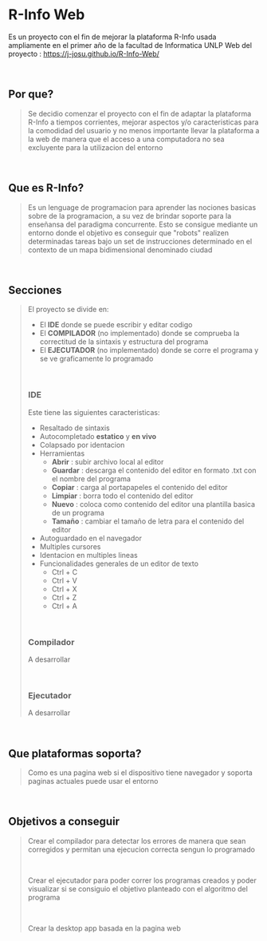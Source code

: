 ﻿# **R-Info Web**
Es un proyecto con el fin de mejorar la plataforma R-Info usada ampliamente en el primer año de la facultad de Informatica UNLP
Web del proyecto : https://j-josu.github.io/R-Info-Web/

<br>

## **Por que?**
>Se decidio comenzar el proyecto con el fin de adaptar la plataforma R-Info a tiempos corrientes, mejorar aspectos y/o caracteristicas para la comodidad del usuario y no menos importante llevar la plataforma a la web de manera que el acceso a una computadora no sea excluyente para la utilizacion del entorno

<br>

## **Que es R-Info?**
>Es un lenguage de programacion para aprender las nociones basicas sobre de la programacion, a su vez de brindar soporte para la enseñansa del paradigma concurrente. Esto se consigue mediante un entorno donde el objetivo es conseguir que "robots" realizen determinadas tareas bajo un set de instrucciones determinado en el contexto de un mapa bidimensional denominado ciudad

<br>

## **Secciones**
>El proyecto se divide en:
>- El **IDE** donde se puede escribir y editar codigo
>- El **COMPILADOR** (no implementado) donde se comprueba la correctitud de la sintaxis y estructura del programa
>- El **EJECUTADOR** (no implementado) donde se corre el programa y se ve graficamente lo programado
>
><br>
>
>### IDE
>Este tiene las siguientes caracteristicas:
>- Resaltado de sintaxis
>- Autocompletado **estatico** y **en vivo**
>- Colapsado por identacion
>- Herramientas
>   - **Abrir** : subir archivo local al editor
>   - **Guardar** : descarga el contenido del editor en   formato .txt con el nombre del programa
>    - **Copiar** : carga al portapapeles el contenido del editor
>    - **Limpiar** : borra todo el contenido del editor
>    - **Nuevo** : coloca como contenido del editor una plantilla basica de un programa
>    - **Tamaño** : cambiar el tamaño de letra para el contenido del editor
>- Autoguardado en el navegador
>- Multiples cursores
>- Identacion en multiples lineas
>- Funcionalidades generales de un editor de texto
>    - Ctrl + C
>    - Ctrl + V
>    - Ctrl + X
>    - Ctrl + Z
>    - Ctrl + A 
>
><br>
>
>### Compilador
>A desarrollar
>
><br>
>
>### Ejecutador
>A desarrollar

<br>

## **Que plataformas soporta?**
>Como es una pagina web si el dispositivo tiene navegador y soporta paginas actuales puede usar el entorno

<br>

## **Objetivos a conseguir**
> Crear el compilador para detectar los errores de manera que sean corregidos y permitan una ejecucion correcta sengun lo programado
>
><br>
>
> Crear el ejecutador para poder correr los programas creados y poder visualizar si se consiguio el objetivo planteado con el algoritmo del programa
>
><br>
>
> Crear la desktop app basada en la pagina web
